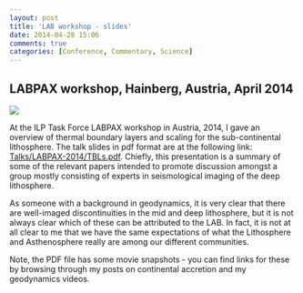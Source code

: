 ```yaml
---
layout: post
title: 'LAB workshop - slides'
date: 2014-04-28 15:06
comments: true
categories: [Conference, Commentary, Science]
---
```

## LABPAX workshop, Hainberg, Austria, April 2014

<img class="right" src="http://user-image.logdown.io/user/7331/blog/7268/post/196181/12usvk8MS8mqmSFq9SAD_TBL.001.png">

At the ILP Task Force LABPAX workshop in Austria, 2014, I gave an overview of thermal boundary layers and scaling for the sub-continental lithosphere. The talk slides in pdf format are at the following link: [Talks/LABPAX-2014/TBLs.pdf](https://dl.dropboxusercontent.com/u/1342538/Talks/LABPAX-2014/TBLs.pdf). Chiefly, this presentation is a summary of some of the relevant papers intended to promote discussion amongst a group mostly consisting of experts in seismological imaging of the deep lithosphere.

As someone with a background in geodynamics, it is very clear that there are well-imaged discontinuities in the mid and deep lithosphere, but it is not always clear which of these can be attributed to the LAB. In fact, it is not at all clear to me that we have the same expectations of what the Lithosphere and Asthenosphere really are among our different communities.

Note, the PDF file has some movie snapshots - you can find links for these by browsing through my posts on continental accretion and my geodynamics videos.
